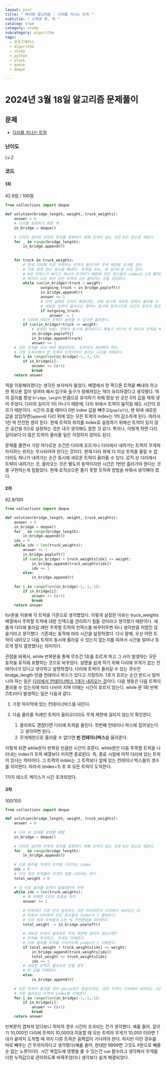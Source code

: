 ```yaml
---
layout: post
title: " 파이썬 알고리즘 : 다리를 지나는 트럭 "
subtitle: " 스택과 큐, 덱 "
catalog: true
category: study
subcategory: algorithm
tags:
  - 프로그래머스
  - algorithm
  - study
  - python
  - stack
  - queue
  - deque

---
```


# 2024년 3월 18일 알고리즘 문제풀이

## 문제

- [다리를 지나는 트럭](https://school.programmers.co.kr/learn/courses/30/lessons/42583)

### 난이도

Lv.2

### 코드

#### 1차

42.9점 / 100점

```python
from collections import deque

def solution(bridge_length, weight, truck_weights):
    answer = 0
    # 다리를 표현하기 위한 덱
    in_bridge = deque()
    
    # 다리의 길이와 트럭의 위치를 표현하기 위해 트럭이 없는 곳은 0인 원소로 채운다.
    for _ in range(bridge_length):
        in_bridge.append(0)
        
    
    for truck in truck_weights:
        # 현재 다리에 지금 주목하는 트럭이 올라가면 무게 제한을 초과할 경우
        # 가장 끝에 있는 원소를 빼낸다. 트럭일 수도, 빈 값(0)일 수도 있다.
        # 0번 인덱스가 빠지고 하나가 추가되기 때문에 모든 원소들의 index는 1씩 줄어든다.
        # 따라서 다리 위의 모든 트럭이 1칸 움직이는 것을 의미한다.
        while sum(in_bridge)+truck > weight:
                outgoing_truck = in_bridge.popleft()
                in_bridge.append(0)
                answer += 1
                # 만약 실제로 트럭이 빠졌다면, 이와 동시에 새로운 트럭이 올라올 수 있다.
                # 새로운 트럭이 올라오는 행위는 동시에 일어나므로 시간이 흐르지 않은것으로 치기 위해 뺸다.
                if outgoing_truck:
                    answer -= 1
        # 다리에 새로운 트럭이 올라올 수 있다면 올려준다.
        if sum(in_bridge)+truck <= weight:
            # 잘못된 부분: 위에서 동시에 올라온다고 해놓고 여기서 또 하나의 트럭을 빼주었다. 여기서 오답이 발생
            in_bridge.popleft()
            in_bridge.append(truck)   
            answer += 1
    # 모든 트럭을 다리 위에 올렸더라도, 도착까지 계산해야 한다.
    # 가장 도착지에서 먼 트럭이 도착지까지 걸리는 시간을 더해준다.
    for i in range(len(in_bridge)-1,-1,-1):
        if in_bridge[i]:
            answer += (i+1)
            break
    return answer
```

 덱을 이용해야겠다는 생각은 보자마자 들었다. 배열에서 한 쪽으론 트럭을 빼내야 하고 한 쪽으론 집어 넣어야 해서 입구와 출구가 정해져있는 덱이 유리하겠다고 생각했다. 덱의 길이를 항상 `bridge_length` 만큼으로 유지하기 위해 항상 빈 곳은 0의 값을 채워 넣어 주었다. 다리의 길이가 1이 아니기 때문에, 다리 위에서 트럭이 움직일 떄도 시간이 흐르기 때문이다. 시간이 흐를 때마다 0번 index 값을 빼주고(`popleft`), 맨 뒤에 새로운 값을 삽입하면(`append`) 다리 위에 있는 모든 트럭의 index는 1씩 감소하게 된다. 따라서 1칸 씩 전진한 셈이 된다. 현재 트럭의 위치를 index로 설정하기 위해선 트럭이 있지 않은 공간을 0으로 설정하는 것은 내가 생각해도 잘한 것 같다. 특히나, 이렇게 하면 다리 길이보다 더 많은 트럭이 올라올 일은 걱정하지 않아도 된다.

문제를 풀면서 가장 까다로운 조건은 다리에 오르거나 다리에서 내려가는 트럭의 무게와 차지하는 위치는 무시되어야 한다는 것이다. 현재 다리 위에 더 이상 트럭을 올릴 수 없더라도 하나가 내려가는 순간 동시에 새로운 트럭이 올라올 수 있다. 로직 상 다리에서 트럭이 내려가는 것, 올라오는 것은 별도의 동작이지만 시간은 1번만 흘러가야 한다는 것을 구현하는게 힘들었다. 현재 로직상으론 풀지 못할 듯하여 방법을 바꿔서 생각해야 겠다.

#### 2차

92.9/100

```python
from collections import deque

def solution(bridge_length, weight, truck_weights):
    answer = 0
    in_bridge = deque()
    for _ in range(bridge_length):
        in_bridge.append(0)
    idx = 0
    while idx < len(truck_weights):
        answer += 1
        in_bridge.popleft()
        if sum(in_bridge) + truck_weights[idx] <= weight:
            in_bridge.append(truck_weights[idx])
            idx += 1
        else:
            in_bridge.append(0)
            
    for i in range(len(in_bridge)-1,-1,-1):
        if in_bridge[i]:
            answer += (i+1)
            break
    return answer
```

 for문을 이용해 각 트럭을 기준으로 생각했었다. 이렇게 설정한 이유는 truck_weights 배열에서 주목할 트럭에 대한 인덱스를 관리하기 힘들 것이라고 생각했기 때문이다. 새롭게 다리에 올라갈 때만 주목할 트럭의 인덱스를 바꾸어주면 되니 생각만큼 어렵진 않을거라고 생각했다. 기존에는 동작에 따라 시간을 설정하였다. 다시 말해, 우선 어떤 트럭이 내려오고 다음 트럭이 동시에 올라갈 수 있는지 없는지를 따져서 시간을 얼마나 흐르게 할지 결정했다는 의미이다.

 관점을 바꿔서, while 반복문을 통해 무조건 1초를 흐르게 하고 그 사이 발생하는 모든 동작을 로직에 포함하는 것으로 바꾸었다. 설명을 쉽게 하기 위해 다리에 무게가 없는 컨테이너가 있다고 생각하고 설명하겠다. 다리에 트럭이 올라갈 수 있는 갯수인 bridge_length 만큼 컨테이너 박스가 있다고 가정하자. 1초가 흐르는 순간 반드시 일어나야 하는 일은 <u>다리에서 컨테이너박스 1개가 내려오는 것</u>이다. 다음 행동은 다음 트럭이 올라올 수 있는지에 따라 나뉘어 지며 이때는 시간이 흐르지 않는다. while 문 1회 반복(1초)마다 발생하는 일은 다음과 같다.

1. 가장 마지막에 있는 컨테이너박스를 내린다.

2. 다음 올라올 차례인 트럭이 올라오더라도 무게 제한에 걸리지 않는지 확인한다.
   1. 올라와도 괜찮다면 다리에 트럭을 올린다. 첫번째 컨테이너 박스에 집어넣는다고 생각하면 된다. .
   2. 무게제한으로 올라올 수 없다면 **빈 컨테이너박스**를 올려준다.

이렇게 되면 while문이 반복된 만큼만 시간이 흐른다. while문은 다음 주목할 트럭을 나타내는 index가 트럭 배열보다 커지면 종료된다. 즉, 종료 시점에 아직 다리에 있는 트럭이 있다는 의미이다. 그 트럭의 index는 그 트럭보다 앞에 있는 컨테이너 박스들의 갯수를 의미한다. 따라서 (index+1) 초 후 모든 트럭이 도착한다.

 1가지 테스트 케이스가 시간 초과되었다.

#### 3차

100/100

```python
from collections import deque

def solution(bridge_length, weight, truck_weights):
    answer = 0
    
    # 다리 위 상태를 표현할 배열
    in_bridge = deque()
    
    # 다리의 길이와 트럭의 위치를 표현하기 위해 트럭이 없는 곳은 0인 원소로 채운다.
    for _ in range(bridge_length):
        in_bridge.append(0)
    
    # 다음 올라올 차례의 트럭을 가리키는 index
    idx = 0
    # 다리 위의 트럭들의 무게의 합을 나타내는 변수
    total_weight = 0
    
    # 더 이상 올라올 트럭이 없을때까지 반복
    while idx < len(truck_weights):
        # 매 반복은 1초의 흐름을 의미
        answer += 1
        
        # 반복마다 가장 먼저 발생하는 것은 마지막칸이 다리에서 내려오는 것.
        # 이로서 다리위의 모든 원소들의 index가 1 줄어든다.
        # 다리 위의 트럭들이 1칸 씩 전진했음을 의미한다.
        total_weight -= in_bridge.popleft()
        
        # 새로운 트럭이 올라와도 무게 제한에 걸리지 않는다면?
        # 트럭을 추가하고, 무게도 더해준다.
        # 다음 올라올 트럭을 가리키도록 index도 1 더해준다.
        if total_weight + truck_weights[idx] <= weight:
            in_bridge.append(truck_weights[idx])
            total_weight += truck_weights[idx]
            idx += 1
        # 새로운 트럭이 올라오면 안될 경우
        # 빈 값을 더해준다.
        else:
            in_bridge.append(0)
            
    # 모든 트럭이 올라올 경우 while문은 종료되지만, 모든 트럭이 다리에서 내려오는 시간까지 더해주어야 한다.
    # 가장 멀리있는 트럭의 index를 더해준다.
    for i in range(len(in_bridge)-1,-1,-1):
        if in_bridge[i]:
            answer += (i+1)
            break
    return answer
```

 반복문이 겹쳐져 있다보니 최악의 경우 시간이 초과되는 건가 생각했다. 예를 들어, 길이가 10,000인 다리에 트럭이 10,000대 이동할 때 모든 트럭의 무게가 10,000 이라면 1대가 끝까지 도착할 때 까지 다른 트럭은 꼼짝없이 기다려야 한다. 하지만 이런 경우를 따로 빼주는 건 무의미하다고 생각했다(예를 들어, 한대만 9999면 그것도 if문으로 빼줄 순 없는 노릇이다!). 시간 복잡도에 영향을 줄 수 있는건 `sum` 함수라고 생각해서 무게를 더한 누적값으로 관리하도록 바꿔주었더니 생각보다 쉽게 해결되었다.

